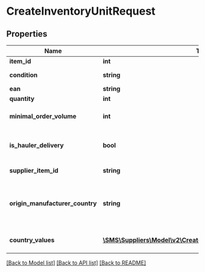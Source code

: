 # CreateInventoryUnitRequest

## Properties
Name | Type | Description | Notes
------------ | ------------- | ------------- | -------------
**item_id** | **int** | Item ID | [optional] 
**condition** | **string** | Unit condition | [optional] 
**ean** | **string** | EAN | 
**quantity** | **int** | Unit Quantity | 
**minimal_order_volume** | **int** | Minimal Order Volume | [optional] 
**is_hauler_delivery** | **bool** | If this unit required a hauler delivery | [optional] 
**supplier_item_id** | **string** | Supplier Item ID | 
**origin_manufacturer_country** | **string** | Origin Manufacturer Country of the unit (in ISO-Alpha2 Format) | [optional] 
**country_values** | [**\SMS\Suppliers\Model\v2\CreateInventoryCountryValuesRequest[]**](CreateInventoryCountryValuesRequest.md) | Country specific values | [optional] 

[[Back to Model list]](../README.md#documentation-for-models) [[Back to API list]](../README.md#documentation-for-api-endpoints) [[Back to README]](../README.md)


